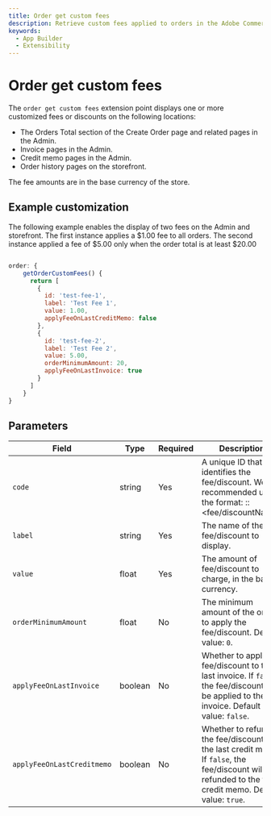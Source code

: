 ```yaml
---
title: Order get custom fees
description: Retrieve custom fees applied to orders in the Adobe Commerce Admin.
keywords:
  - App Builder
  - Extensibility
---
```


# Order get custom fees

The `order get custom fees` extension point displays one or more customized fees or discounts on the following locations:

* The Orders Total section of the Create Order page and related pages in the Admin.
* Invoice pages in the Admin.
* Credit memo pages in the Admin.
* Order history pages on the storefront.

The fee amounts are in the base currency of the store.

## Example customization​

The following example enables the display of two fees on the Admin and storefront. The first instance applies a $1.00 fee to all orders. The second instance applied a fee of $5.00 only when the order total is at least $20.00

```javascript

order: {
    getOrderCustomFees() {
      return [
        {
          id: 'test-fee-1',
          label: 'Test Fee 1',
          value: 1.00,
          applyFeeOnLastCreditMemo: false
        },
        {
          id: 'test-fee-2',
          label: 'Test Fee 2',
          value: 5.00,
          orderMinimumAmount: 20,
          applyFeeOnLastInvoice: true
        }
      ]
    }
}
```

## Parameters

| Field | Type | Required | Description |
| --- | --- | --- | --- |
`code` | string | Yes | A unique ID that identifies the fee/discount. We recommended using the format: <extensionId>::<fee/discountName>
`label` | string | Yes | The name of the fee/discount to display.
`value` | float | Yes | The amount of fee/discount to charge, in the base currency.
`orderMinimumAmount` | float | No | The minimum amount of the order to apply the fee/discount. Default value: `0`.
`applyFeeOnLastInvoice` | boolean | No | Whether to apply the fee/discount to the last invoice. If `false`, the fee/discount will be applied to the first invoice. Default value: `false`.
`applyFeeOnLastCreditmemo` | boolean | No | Whether to refund the fee/discount to the last credit memo. If `false`, the fee/discount will be refunded to the first credit memo. Default value: `true`.
